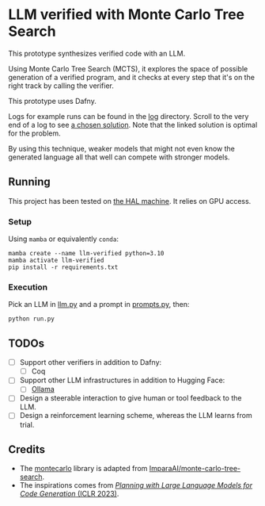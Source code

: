# LLM verified with Monte Carlo Tree Search

This prototype synthesizes verified code with an LLM.

Using Monte Carlo Tree Search (MCTS), it explores the space of possible generation of a verified program, and it checks at every step that it's on the right track by calling the verifier.

This prototype uses Dafny.

Logs for example runs can be found in the [log](log) directory.
Scroll to the very end of a log to see [a chosen solution](https://github.com/namin/llm-verified-with-monte-carlo-tree-search/blob/main/log/opt0_alt.txt#L7661).
Note that the linked solution is optimal for the problem.

By using this technique, weaker models that might not even know the generated language all that well can compete with stronger models.

## Running

This project has been tested on [the HAL machine](https://cselab.github.io/harvard_servers/). It relies on GPU access.

### Setup

Using `mamba` or equivalently `conda`:

```
mamba create --name llm-verified python=3.10
mamba activate llm-verified
pip install -r requirements.txt
```

### Execution

Pick an LLM in [llm.py](llm.py) and a prompt in [prompts.py](prompts.py), then:

```
python run.py
```

## TODOs

- [ ] Support other verifiers in addition to Dafny:
  - [ ] Coq
- [ ] Support other LLM infrastructures in addition to Hugging Face:
  - [ ] [Ollama](https://ollama.ai)
- [ ] Design a steerable interaction to give human or tool feedback to the LLM.
- [ ] Design a reinforcement learning scheme, whereas the LLM learns from trial.

## Credits

- The [montecarlo](montecarlo) library is adapted from [ImparaAI/monte-carlo-tree-search](https://github.com/ImparaAI/monte-carlo-tree-search).
- The inspirations comes from [_Planning with Large Language Models for Code Generation_ (ICLR 2023)](https://github.com/shunzh/mcts-for-llm).
